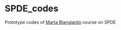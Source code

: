# SPDE_codes

Prototype codes of [Marta Blangiardo](https://www.martablangiardo.github.io) course on SPDE
